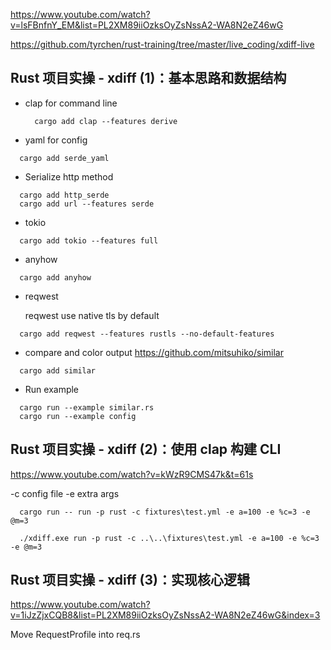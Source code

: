 
https://www.youtube.com/watch?v=lsFBnfnY_EM&list=PL2XM89iiOzksOyZsNssA2-WA8N2eZ46wG

https://github.com/tyrchen/rust-training/tree/master/live_coding/xdiff-live

## Rust 项目实操 - xdiff (1)：基本思路和数据结构

- clap for command line
  ```
    cargo add clap --features derive
  ```
- yaml for config
```
  cargo add serde_yaml
```

- Serialize http method
```
  cargo add http_serde
  cargo add url --features serde 
```
- tokio
```
  cargo add tokio --features full
```

- anyhow 
```
  cargo add anyhow
```
- reqwest 
  
  reqwest use native tls by default
```
  cargo add reqwest --features rustls --no-default-features
```

- compare and color output
https://github.com/mitsuhiko/similar
```
  cargo add similar
```

- Run example
```
  cargo run --example similar.rs
  cargo run --example config
```


## Rust 项目实操 - xdiff (2)：使用 clap 构建 CLI
https://www.youtube.com/watch?v=kWzR9CMS47k&t=61s

-c config file
-e extra args

```
  cargo run -- run -p rust -c fixtures\test.yml -e a=100 -e %c=3 -e @m=3

  ./xdiff.exe run -p rust -c ..\..\fixtures\test.yml -e a=100 -e %c=3 -e @m=3
```


## Rust 项目实操 - xdiff (3)：实现核心逻辑
https://www.youtube.com/watch?v=1iJzZjxCQB8&list=PL2XM89iiOzksOyZsNssA2-WA8N2eZ46wG&index=3

Move RequestProfile into req.rs